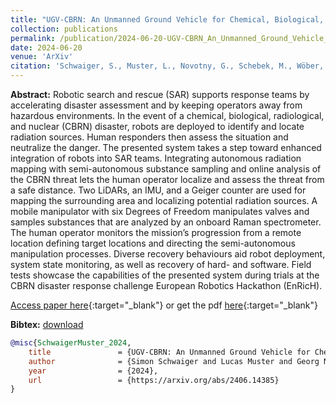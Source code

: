 ```yaml
---
title: "UGV-CBRN: An Unmanned Ground Vehicle for Chemical, Biological, Radiological, and Nuclear Disaster Response"
collection: publications
permalink: /publication/2024-06-20-UGV-CBRN_An_Unmanned_Ground_Vehicle_for_Chemical_Biological_Radiological_and_Nuclear_Disaster_Response
date: 2024-06-20
venue: 'ArXiv'
citation: 'Schwaiger, S., Muster, L., Novotny, G., Schebek, M., Wöber, W., Thalhammer, S., & Böhm, C. (2024). UGV-CBRN: An Unmanned Ground Vehicle for Chemical, Biological, Radiological, and Nuclear Disaster Response. arXiv preprint arXiv:2406.14385. https://arxiv.org/abs/2406.14385'
---
```


__Abstract:__ Robotic search and rescue (SAR) supports response teams by accelerating disaster assessment and by keeping operators away from hazardous environments. In the event of a chemical, biological, radiological, and nuclear (CBRN) disaster, robots are deployed to identify and locate radiation sources. Human responders then assess the situation and neutralize the danger. The presented system takes a step toward enhanced integration of robots into SAR teams. Integrating autonomous radiation mapping with semi-autonomous substance sampling and online analysis of the CBRN threat lets the human operator localize and assess the threat from a safe distance. Two LiDARs, an IMU, and a Geiger counter are used for mapping the surrounding area and localizing potential radiation sources. A mobile manipulator with six Degrees of Freedom manipulates valves and samples substances that are analyzed by an onboard Raman spectrometer. The human operator monitors the mission’s progression from a remote location defining target locations and directing the semi-autonomous manipulation processes. Diverse recovery behaviours aid robot deployment, system state monitoring, as well as recovery of hard- and software. Field tests showcase the capabilities of the presented system during trials at the CBRN disaster response challenge European Robotics Hackathon (EnRicH).

[Access paper here](https://doi.org/10.3233/ICA-230727){:target="_blank"} or get the pdf [here](https://novog93.github.io/files/paper/Vehicle_Side_Slip_Angle_Estimation_under_Snowy_Conditions_using_Machine_Learning.pdf){:target="_blank"}

__Bibtex:__ [download](https://novog93.github.io/files/bib/SchwaigerMuster_2024.bib)

```bibtex
@misc{SchwaigerMuster_2024,
    title               = {UGV-CBRN: An Unmanned Ground Vehicle for Chemical, Biological, Radiological, and Nuclear Disaster Response. \textit{arXiv preprint arXiv:2406.14385}}, 
    author              = {Simon Schwaiger and Lucas Muster and Georg Novotny and Michael Schebek and Wilfried Wöber and Stefan Thalhammer and Christoph Böhm},
    year                = {2024},
    url                 = {https://arxiv.org/abs/2406.14385}
}
```